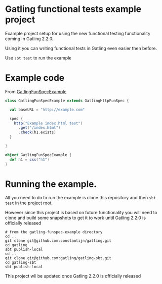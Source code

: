 # Gatling functional tests example project

Example project setup for using the new functional testing functionality coming in Gatling 2.2.0. 

Using it you can writing functional tests in Gatling even easier then before.

Use `sbt test` to run the example

# Example code

From [GatlingFunSpecExample](src/test/scala/io/gatling/funspec/example/GatlingFunSpecExample.scala)


```scala
class GatlingFunSpecExample extends GatlingHttpFunSpec {

  val baseURL = "http://example.com"

  spec {
    http("Example index.html test")
      .get("/index.html")
      .check(h1.exists)
  }

}

object GatlingFunSpecExample {
  def h1 = css("h1")
}
```

# Running the example.

All you need to do to run the example is clone this repository and then `sbt test` in the project root.

However since this project is based on future functionality you will need to clone and build some snapshots to get it to work until Gatling 2.2.0 is officially released

    # from the gatling-funspec-example directory
    cd ..
    git clone git@github.com:constantijn/gatling.git
    cd gatling
    sbt publish-local
    cd ..
    git clone git@github.com:gatling/gatling-sbt.git
    cd gatling-sbt
    sbt publish-local

This project wll be updated once Gatling 2.2.0 is officially released
